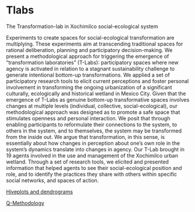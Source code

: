 # Tlabs

The Transformation-lab in Xochimilco social-ecological system

Experiments to create spaces for social-ecological transformation are multiplying. These experiments aim at transcending traditional spaces for rational deliberation, planning and participatory decision-making. We present a methodological approach for triggering the emergence of “transformation laboratories” (T-Labs): participatory spaces where new agency is activated in relation to a stagnant sustainability challenge to generate intentional bottom-up transformations. We applied a set of participatory research tools to elicit current perceptions and foster personal involvement in transforming the ongoing urbanization of a significant culturally, ecologically and historical wetland in Mexico City. Given that the emergence of T-Labs as genuine bottom-up transformative spaces involves changes at multiple levels (individual, collective, social-ecological), our methodological approach was designed as to promote a safe space that stimulates openness and personal interaction. We posit that through enabling participants to reformulate their connections to the system, to others in the system, and to themselves, the system may be transformed from the inside out. We argue that transformation, in this sense, is essentially about how changes in perception about one’s own role in the system’s dynamics translate into changes in agency. Our T-Lab brought in 19 agents involved in the use and management of the Xochimilco urban wetland. Through a set of research tools, we elicited and presented information that helped agents to see their social-ecological position and role, and to identify the practices they share with others within specific social networks, and spaces of action.

[Hiveplots and dendrograms](hiveplot)

[Q-Methodology](qmethodology)
